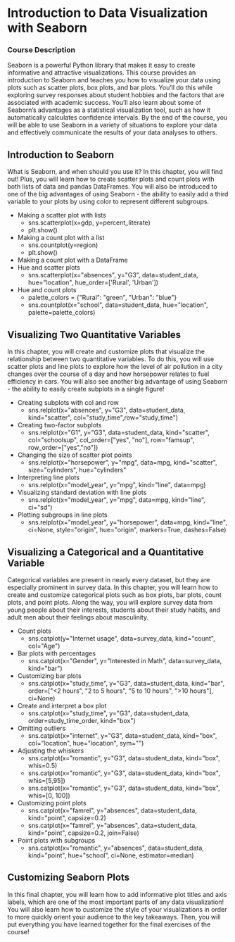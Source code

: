 # Introduction to Data Visualization with Seaborn
### Course Description
Seaborn is a powerful Python library that makes it easy to create informative and attractive visualizations. This course provides an introduction to Seaborn and teaches you how to visualize your data using plots such as scatter plots, box plots, and bar plots. You’ll do this while exploring survey responses about student hobbies and the factors that are associated with academic success. You’ll also learn about some of Seaborn’s advantages as a statistical visualization tool, such as how it automatically calculates confidence intervals. By the end of the course, you will be able to use Seaborn in a variety of situations to explore your data and effectively communicate the results of your data analyses to others.

## Introduction to Seaborn
What is Seaborn, and when should you use it? In this chapter, you will find out! Plus, you will learn how to create scatter plots and count plots with both lists of data and pandas DataFrames. You will also be introduced to one of the big advantages of using Seaborn - the ability to easily add a third variable to your plots by using color to represent different subgroups.

- Making a scatter plot with lists
    - sns.scatterplot(x=gdp, y=percent_literate)
    - plt.show()
- Making a count plot with a list
    - sns.countplot(y=region)
    - plt.show()
- Making a count plot with a DataFrame
- Hue and scatter plots
    - sns.scatterplot(x="absences", y="G3", 
                data=student_data, 
                hue="location", hue_order=['Rural', 'Urban'])
- Hue and count plots
    - palette_colors = {"Rural": "green", "Urban": "blue"}
    - sns.countplot(x="school", data=student_data, hue="location", palette=palette_colors)

## Visualizing Two Quantitative Variables
In this chapter, you will create and customize plots that visualize the relationship between two quantitative variables. To do this, you will use scatter plots and line plots to explore how the level of air pollution in a city changes over the course of a day and how horsepower relates to fuel efficiency in cars. You will also see another big advantage of using Seaborn - the ability to easily create subplots in a single figure!

- Creating subplots with col and row
    - sns.relplot(x="absences", y="G3", 
            data=student_data,
            kind="scatter", 
            col="study_time",row="study_time")
- Creating two-factor subplots
    - sns.relplot(x="G1", y="G3", 
            data=student_data,
            kind="scatter", 
            col="schoolsup",
            col_order=["yes", "no"],           row="famsup", 
            row_order=["yes","no"])
- Changing the size of scatter plot points
    - sns.relplot(x="horsepower", y="mpg", 
            data=mpg, kind="scatter", 
            size="cylinders", hue="cylinders"
- Interpreting line plots
    - sns.relplot(x="model_year", y="mpg", kind="line", data=mpg)
- Visualizing standard deviation with line plots
    - sns.relplot(x="model_year", y="mpg",
            data=mpg, kind="line", ci="sd")
- Plotting subgroups in line plots
    - sns.relplot(x="model_year", y="horsepower", 
            data=mpg, kind="line", 
            ci=None, style="origin", 
            hue="origin", markers=True, dashes=False)

## Visualizing a Categorical and a Quantitative Variable
Categorical variables are present in nearly every dataset, but they are especially prominent in survey data. In this chapter, you will learn how to create and customize categorical plots such as box plots, bar plots, count plots, and point plots. Along the way, you will explore survey data from young people about their interests, students about their study habits, and adult men about their feelings about masculinity.
- Count plots
    - sns.catplot(y="Internet usage", data=survey_data,
            kind="count", col="Age")
- Bar plots with percentages
    - sns.catplot(x="Gender", y="Interested in Math", data=survey_data, kind="bar")
- Customizing bar plots
    - sns.catplot(x="study_time", y="G3",
            data=student_data,
            kind="bar",
            order=["<2 hours", 
                   "2 to 5 hours", 
                   "5 to 10 hours", 
                   ">10 hours"],
              ci=None)
- Create and interpret a box plot
    - sns.catplot(x="study_time", y="G3", data=student_data, order=study_time_order, kind="box")
- Omitting outliers
    - sns.catplot(x="internet", y="G3", data=student_data, kind="box", col="location", hue="location", sym="")
- Adjusting the whiskers
    - sns.catplot(x="romantic", y="G3",
            data=student_data,
            kind="box", whis=0.5)
    - sns.catplot(x="romantic", y="G3",
            data=student_data,
            kind="box",
            whis=[5,95])
    - sns.catplot(x="romantic", y="G3",
            data=student_data,
            kind="box",
            whis=[0, 100])
- Customizing point plots
    - sns.catplot(x="famrel", y="absences",
			data=student_data,
            kind="point", capsize=0.2)
    - sns.catplot(x="famrel", y="absences",
			data=student_data,
            kind="point",
            capsize=0.2, join=False)
- Point plots with subgroups
    - sns.catplot(x="romantic", y="absences",
			data=student_data,
            kind="point",
            hue="school",
            ci=None, estimator=median)

## Customizing Seaborn Plots
In this final chapter, you will learn how to add informative plot titles and axis labels, which are one of the most important parts of any data visualization! You will also learn how to customize the style of your visualizations in order to more quickly orient your audience to the key takeaways. Then, you will put everything you have learned together for the final exercises of the course!